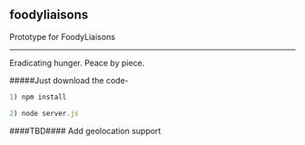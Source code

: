 ## foodyliaisons
Prototype for FoodyLiaisons 

----
Eradicating hunger. Peace by piece.

#####Just download the code-

```Javascript
1) npm install

2) node server.js
```

####TBD####
Add geolocation support 
